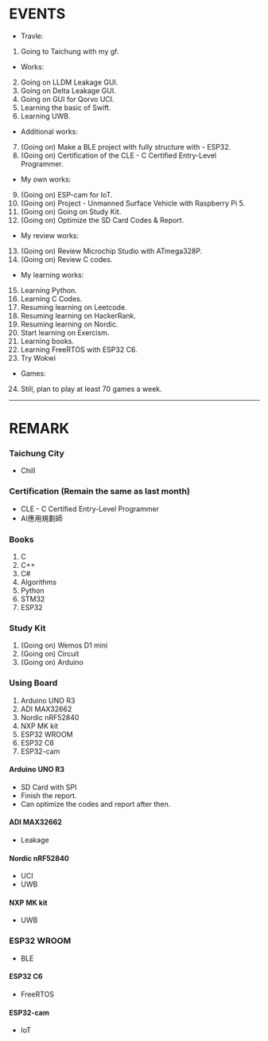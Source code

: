 # EVENTS
- Travle:
1. Going to Taichung with my gf.

- Works:
2. Going on LLDM Leakage GUI.
3. Going on Delta Leakage GUI.
4. Going on GUI for Qorvo UCI.
5. Learning the basic of Swift.
6. Learning UWB.

- Additional works:
7. (Going on) Make a BLE project with fully structure with - ESP32.
8. (Going on) Certification of the CLE - C Certified Entry-Level Programmer.

- My own works:
9. (Going on) ESP-cam for IoT.
10. (Going on) Project - Unmanned Surface Vehicle with Raspberry Pi 5.
11. (Going on) Going on Study Kit.
12. (Going on) Optimize the SD Card Codes & Report.

- My review works:
13. (Going on) Review Microchip Studio with ATmega328P.
14. (Going on) Review C codes.

- My learning works:
15. Learning Python.
16. Learning C Codes.
17. Resuming learning on Leetcode.
18. Resuming learning on HackerRank.
19. Resuming learning on Nordic.
20. Start learning on Exercism.
21. Learning books.
22. Learning FreeRTOS with ESP32 C6.
24. Try Wokwi

- Games:
24. Still, plan to play at least 70 games a week.

---

# REMARK
### Taichung City
- Chill

### Certification (Remain the same as last month)
- CLE - C Certified Entry-Level Programmer
- AI應用規劃師

### Books
1. C
2. C++
3. C#
4. Algorithms
5. Python
6. STM32
7. ESP32

### Study Kit
1. (Going on) Wemos D1 mini
2. (Going on) Circuit
3. (Going on) Arduino

### Using Board
1. Arduino UNO R3
2. ADI MAX32662
3. Nordic nRF52840
4. NXP MK kit
5. ESP32 WROOM
6. ESP32 C6
7. ESP32-cam

#### Arduino UNO R3
- SD Card with SPI
- Finish the report.
- Can optimize the codes and report after then.

#### ADI MAX32662
- Leakage

#### Nordic nRF52840
- UCI
- UWB

#### NXP MK kit
- UWB

### ESP32 WROOM
- BLE

#### ESP32 C6
- FreeRTOS

#### ESP32-cam
- IoT